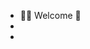 - 👋👀 Welcome 🌱
- 
- <!--- 👋 Hi, I’m @riccievans
- 👀 I’m interested in electronics, robots, A.I, art.
- 🌱 I’m currently learning Computer Science
- 💞️ I’m looking to collaborate on games, software, apps.
- 📫 Reach me @riccievans

riccievans/riccievans is a ✨ special ✨ repository because its `README.md` (this file) appears on your GitHub profile.
You can click the Preview link to take a look at your changes.
--->
